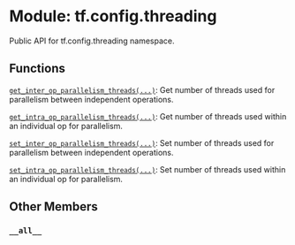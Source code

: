 <div itemscope itemtype="http://developers.google.com/ReferenceObject">
<meta itemprop="name" content="tf.config.threading" />
<meta itemprop="path" content="Stable" />
<meta itemprop="property" content="__all__"/>
</div>

# Module: tf.config.threading

Public API for tf.config.threading namespace.

## Functions

[`get_inter_op_parallelism_threads(...)`](../../tf/config/threading/get_inter_op_parallelism_threads.md): Get number of threads used for parallelism between independent operations.

[`get_intra_op_parallelism_threads(...)`](../../tf/config/threading/get_intra_op_parallelism_threads.md): Get number of threads used within an individual op for parallelism.

[`set_inter_op_parallelism_threads(...)`](../../tf/config/threading/set_inter_op_parallelism_threads.md): Set number of threads used for parallelism between independent operations.

[`set_intra_op_parallelism_threads(...)`](../../tf/config/threading/set_intra_op_parallelism_threads.md): Set number of threads used within an individual op for parallelism.

## Other Members

<h3 id="__all__"><code>__all__</code></h3>


